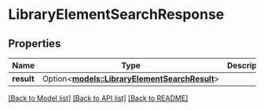 # LibraryElementSearchResponse

## Properties

Name | Type | Description | Notes
------------ | ------------- | ------------- | -------------
**result** | Option<[**models::LibraryElementSearchResult**](LibraryElementSearchResult.md)> |  | [optional]

[[Back to Model list]](../README.md#documentation-for-models) [[Back to API list]](../README.md#documentation-for-api-endpoints) [[Back to README]](../README.md)


